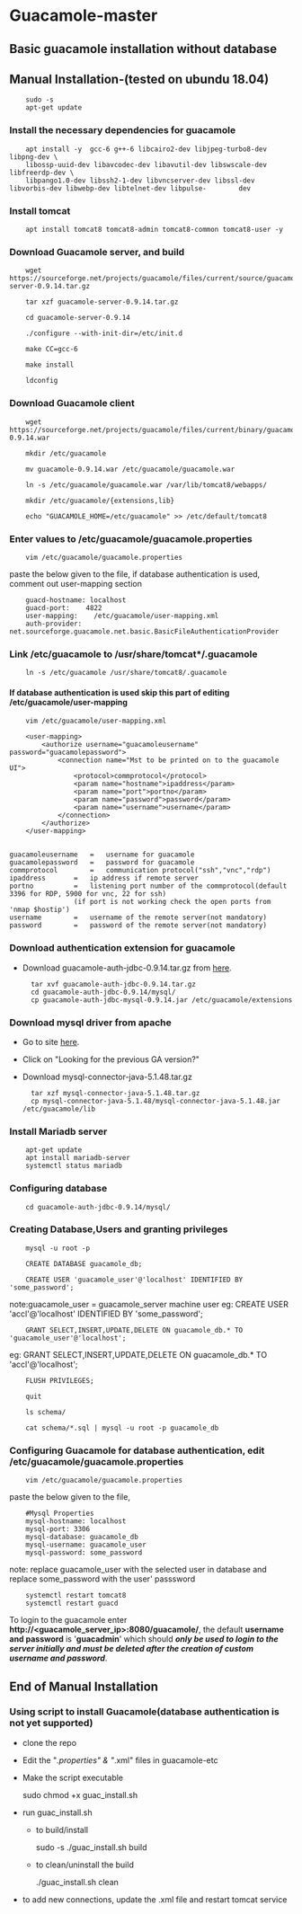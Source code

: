 # Guacamole-master

## Basic guacamole installation without database


## Manual Installation-(tested on ubundu 18.04)

		sudo -s
		apt-get update
		
### Install the necessary dependencies for guacamole
		
		apt install -y  gcc-6 g++-6 libcairo2-dev libjpeg-turbo8-dev libpng-dev \
		libossp-uuid-dev libavcodec-dev libavutil-dev libswscale-dev libfreerdp-dev \
		libpango1.0-dev libssh2-1-dev libvncserver-dev libssl-dev libvorbis-dev libwebp-dev libtelnet-dev libpulse-		   dev

### Install tomcat
		apt install tomcat8 tomcat8-admin tomcat8-common tomcat8-user -y

### Download Guacamole server, and build

		wget https://sourceforge.net/projects/guacamole/files/current/source/guacamole-server-0.9.14.tar.gz
		
		tar xzf guacamole-server-0.9.14.tar.gz 
		
		cd guacamole-server-0.9.14
		
		./configure --with-init-dir=/etc/init.d

		make CC=gcc-6

		make install

		ldconfig

### Download Guacamole client

		wget https://sourceforge.net/projects/guacamole/files/current/binary/guacamole-0.9.14.war

		mkdir /etc/guacamole

		mv guacamole-0.9.14.war /etc/guacamole/guacamole.war

		ln -s /etc/guacamole/guacamole.war /var/lib/tomcat8/webapps/

		mkdir /etc/guacamole/{extensions,lib}

		echo "GUACAMOLE_HOME=/etc/guacamole" >> /etc/default/tomcat8


### Enter values to /etc/guacamole/guacamole.properties

		vim /etc/guacamole/guacamole.properties

paste the below given to the file, if database authentication is used, comment out user-mapping section

		guacd-hostname: localhost
		guacd-port:    4822
		user-mapping:    /etc/guacamole/user-mapping.xml
		auth-provider:    net.sourceforge.guacamole.net.basic.BasicFileAuthenticationProvider

### Link /etc/guacamole to /usr/share/tomcat*/.guacamole

		ln -s /etc/guacamole /usr/share/tomcat8/.guacamole


#### If database authentication is used skip this part of editing /etc/guacamole/user-mapping

		vim /etc/guacamole/user-mapping.xml

		<user-mapping>
			<authorize username="guacamoleusername" password="guacamolepassword">
				<connection name="Mst to be printed on to the guacamole UI">
					<protocol>commprotocol</protocol>
					<param name="hostname">ipaddress</param>
					<param name="port">portno</param>
					<param name="password">password</param>
					<param name="username">username</param>
				</connection>	
			</authorize>
		</user-mapping>
			
			
	guacamoleusername	=	username for guacamole
	guacamolepassword	=	password for guacamole
	commprotocol		=	communication protocol("ssh","vnc","rdp")
	ipaddress		=	ip address if remote server
	portno			=	listening port number of the commprotocol(default 3396 for RDP, 5900 for vnc, 22 for ssh)
					(if port is not working check the open ports from 'nmap $hostip')
	username		=	username of the remote server(not mandatory)
	password		=	password of the remote server(not mandatory)



### Download authentication extension for guacamole
- Download guacamole-auth-jdbc-0.9.14.tar.gz from [here](http://guacamole.apache.org/releases/0.9.14/).

		tar xvf guacamole-auth-jdbc-0.9.14.tar.gz
		cd guacamole-auth-jdbc-0.9.14/mysql/
		cp guacamole-auth-jdbc-mysql-0.9.14.jar /etc/guacamole/extensions


### Download mysql driver from apache
- Go to site [here](https://dev.mysql.com/downloads/connector/j/).

- Click on "Looking for the previous GA version?"

- Download mysql-connector-java-5.1.48.tar.gz

		tar xzf mysql-connector-java-5.1.48.tar.gz
		cp mysql-connector-java-5.1.48/mysql-connector-java-5.1.48.jar /etc/guacamole/lib


### Install Mariadb server

		apt-get update
		apt install mariadb-server
		systemctl status mariadb

### Configuring database
		cd guacamole-auth-jdbc-0.9.14/mysql/

### Creating Database,Users and granting privileges
		mysql -u root -p

		CREATE DATABASE guacamole_db;

		CREATE USER 'guacamole_user'@'localhost' IDENTIFIED BY 'some_password';
note:guacamole_user = guacamole_server machine user
eg: CREATE USER 'accl'@'localhost' IDENTIFIED BY 'some_password';

		GRANT SELECT,INSERT,UPDATE,DELETE ON guacamole_db.* TO 'guacamole_user'@'localhost';
	
eg: GRANT SELECT,INSERT,UPDATE,DELETE ON guacamole_db.* TO 'accl'@'localhost';

		FLUSH PRIVILEGES;

		quit

		ls schema/

		cat schema/*.sql | mysql -u root -p guacamole_db


### Configuring Guacamole for database authentication, edit /etc/guacamole/guacamole.properties
		vim /etc/guacamole/guacamole.properties
	
paste the below given to the file,

		#Mysql Properties
		mysql-hostname: localhost
		mysql-port: 3306
		mysql-database: guacamole_db
		mysql-username: guacamole_user
		mysql-password: some_password
	
note: replace guacamole_user with the selected user in database and replace some_password with the user' passsword

		systemctl restart tomcat8
		systemctl restart guacd


To login to the guacamole enter **http://<guacamole_server_ip>:8080/guacamole/**, the default **username and password** is '**guacadmin**' which should **_only be used to login to the server initially and must be deleted after the creation of custom username and password_**.

## End of Manual Installation


### Using script to install Guacamole(database authentication is not yet supported)

- clone the repo

- Edit the "*.properties" & "*.xml" files in guacamole-etc

- Make the script executable
	
	sudo chmod +x guac_install.sh

- run guac_install.sh
	- to build/install
		
		sudo -s
		./guac_install.sh build
	
	- to clean/uninstall the build
		
		./guac_install.sh clean
	
- to add new connections, update the .xml file and restart tomcat service

